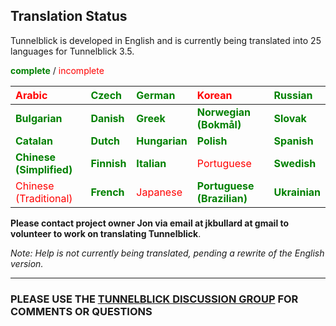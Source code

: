 ## Translation Status ##

Tunnelblick is developed in English and is currently being translated into 25 languages for Tunnelblick 3.5.

<font color='green'><b>complete</b></font> / <font color='red'>incomplete</font>

| <font color='red'>Arabic</font>                   | <font color='green'><b>Czech</b></font>   | <font color='green'><b>German</b></font>    | <font color='red'>Korean</font>                     | <font color='green'><b>Russian</b></font>   |
|:--------------------------------------------------|:------------------------------------------|:--------------------------------------------|:----------------------------------------------------|:--------------------------------------------|
| <font color='green'><b>Bulgarian</b></font>                | <font color='green'><b>Danish</b></font>  | <font color='green'><b>Greek</b></font>     | <font color='green'><b>Norwegian (Bokmål)</b></font>     | <font color='green'><b>Slovak</b></font>    |
| <font color='green'><b>Catalan</b></font>              | <font color='green'><b>Dutch</b></font>   | <font color='green'><b>Hungarian</b></font> | <font color='green'><b>Polish</b></font>                 | <font color='green'><b>Spanish</b></font>   |
| <font color='green'><b>Chinese (Simplified)</b></font> | <font color='green'><b>Finnish</b></font> | <font color='green'><b>Italian</b></font>   | <font color='red'>Portuguese</font>                 |<font color='green'><b>Swedish</b></font>        |
| <font color='red'>Chinese (Traditional)</font>    | <font color='green'><b>French</b></font>  | <font color='red'>Japanese</font>      | <font color='green'><b>Portuguese (Brazilian)</b></font> | <font color='green'><b>Ukrainian</b></font> |

**Please contact project owner Jon via email at jkbullard at gmail to volunteer to work on translating Tunnelblick**.

_Note: Help is not currently being translated, pending a rewrite of the English version._


---


### PLEASE USE THE [TUNNELBLICK DISCUSSION GROUP](https://groups.google.com/forum/#!forum/tunnelblick-discuss) FOR COMMENTS OR QUESTIONS